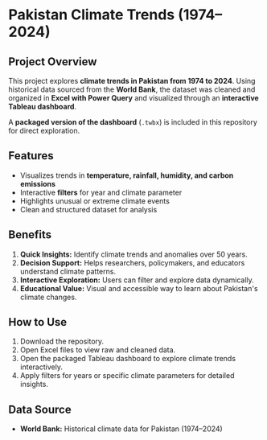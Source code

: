 # Pakistan Climate Trends (1974–2024)

## Project Overview
This project explores **climate trends in Pakistan from 1974 to 2024**. Using historical data sourced from the **World Bank**, the dataset was cleaned and organized in **Excel with Power Query** and visualized through an **interactive Tableau dashboard**.

A **packaged version of the dashboard** (`.twbx`) is included in this repository for direct exploration.

## Features
- Visualizes trends in **temperature, rainfall, humidity, and carbon emissions**
- Interactive **filters** for year and climate parameter
- Highlights unusual or extreme climate events
- Clean and structured dataset for analysis

## Benefits
1. **Quick Insights:** Identify climate trends and anomalies over 50 years.
2. **Decision Support:** Helps researchers, policymakers, and educators understand climate patterns.
3. **Interactive Exploration:** Users can filter and explore data dynamically.
4. **Educational Value:** Visual and accessible way to learn about Pakistan's climate changes.

## How to Use
1. Download the repository.
2. Open Excel files to view raw and cleaned data.
3. Open the packaged Tableau dashboard to explore climate trends interactively.
4. Apply filters for years or specific climate parameters for detailed insights.

## Data Source
- **World Bank:** Historical climate data for Pakistan (1974–2024)

